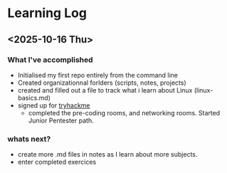 # Learning Log

##  <2025-10-16 Thu>
### What I've accomplished
* Initialised my first repo entirely from the command line
* Created organizationnal forlders (scripts, notes, projects)
* created and filled out a file to track what i learn about Linux (linux-basics.md)
* signed up for [tryhackme](https://tryhackme.org)
  - completed the pre-coding rooms, and networking rooms. Started Junior Pentester path.
### whats next?
- create more .md files in notes as I learn about more subjects.
- enter completed exercices 
